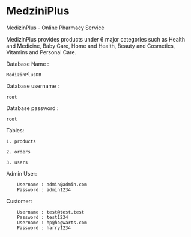 # MedziniPlus

MedizinPlus - Online Pharmacy Service

MedizinPlus provides products under 6 major categories such as Health and Medicine, 
Baby Care, Home and Health, Beauty and Cosmetics, Vitamins and Personal Care. 

Database Name : 
                   
    MedizinPlusDB

Database username : 
                            
    root

Database password : 

    root 

Tables:
    
    1. products
    
    2. orders
    
    3. users

Admin User:
        
        Username : admin@admin.com
        Password : admin1234

Customer:
        
        Username : test@test.test
        Password : test1234
        Username : hp@hogwarts.com
        Password : harry1234
